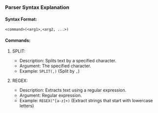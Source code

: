 ### Parser Syntax Explanation

#### Syntax Format:
  `<command>(<arg1>,<arg2, ...>)`

#### Commands:
1. SPLIT:
   - Description: Splits text by a specified character.
   - Argument: The specified character.
   - Example: `SPLIT(,)` (Split by `,`)

2. REGEX:
   - Description: Extracts text using a regular expression.
   - Argument: Regular expression.
   - Example: `REGEX(^[a-z]+)` (Extract strings that start with lowercase letters)
